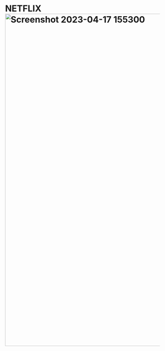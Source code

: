 # NETFLIX<img width="1080" alt="Screenshot 2023-04-17 155300" src="https://user-images.githubusercontent.com/92792099/235892192-8ceeb07c-dceb-48ed-8c09-68c5d6ade31d.png">
